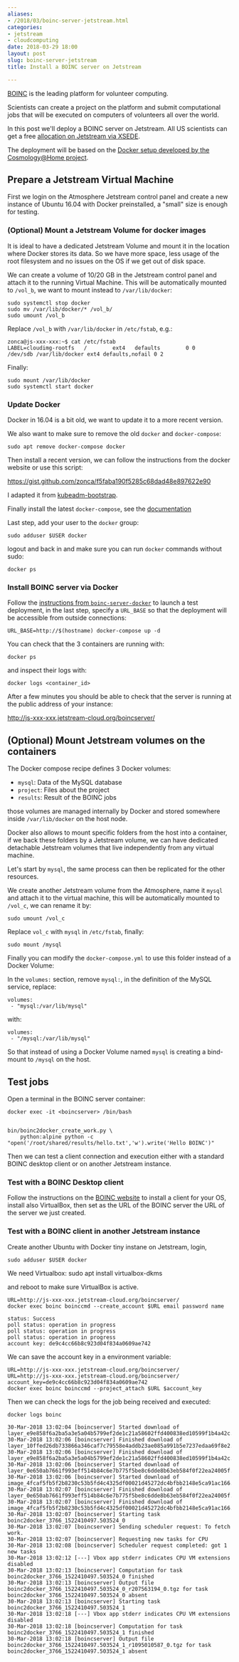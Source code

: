 ```yaml
---
aliases:
- /2018/03/boinc-server-jetstream.html
categories:
- jetstream
- cloudcomputing
date: 2018-03-29 18:00
layout: post
slug: boinc-server-jetstream
title: Install a BOINC server on Jetstream

---
```


[BOINC](https://boinc.berkeley.edu/) is the leading platform for volunteer computing.

Scientists can create a project on the platform and submit computational jobs that will
be executed on computers of volunteers all over the world.

In this post we'll deploy a BOINC server on Jetstream. All US scientists can get a free
[allocation on Jetstream via XSEDE](https://jetstream-cloud.org/allocations.php).

The deployment will be based on the [Docker setup developed by the Cosmology@Home project](https://github.com/marius311/boinc-server-docker).

## Prepare a Jetstream Virtual Machine

First we login on the Atmosphere Jetstream control panel and create a new instance
of Ubuntu 16.04 with Docker preinstalled, a "small" size is enough for testing.

### (Optional) Mount a Jetstream Volume for docker images

It is ideal to have a dedicated Jetstream Volume and mount it in the location where
Docker stores its data. So we have more space, less usage of the root filesystem
and no issues on the OS if we get out of disk space.

We can create a volume of 10/20 GB in the Jetstream control panel and attach it to
the running Virtual Machine. This will be automatically mounted to `/vol_b`, we
want to mount instead to `/var/lib/docker`:

    sudo systemctl stop docker
    sudo mv /var/lib/docker/* /vol_b/
    sudo umount /vol_b

Replace `/vol_b` with `/var/lib/docker` in `/etc/fstab`, e.g.:

```
zonca@js-xxx-xxx:~$ cat /etc/fstab
LABEL=cloudimg-rootfs   /        ext4   defaults        0 0
/dev/sdb /var/lib/docker ext4 defaults,nofail 0 2
```

Finally:

    sudo mount /var/lib/docker
    sudo systemctl start docker

### Update Docker

Docker in 16.04 is a bit old, we want to update it to a more recent version.

We also want to make sure to remove the old `docker` and `docker-compose`:

    sudo apt remove docker-compose docker

Then install a recent version,
we can follow the instructions from the docker website or use this script:

<https://gist.github.com/zonca/f5faba190f5285c68dad48e897622e90>

I adapted it from [kubeadm-bootstrap](https://github.com/data-8/kubeadm-bootstrap/blob/master/install-kubeadm.bash).

Finally install the latest `docker-compose`, see the [documentation](https://docs.docker.com/compose/install/#install-compose)

Last step, add your user to the `docker` group:

    sudo adduser $USER docker

logout and back in and make sure you can run `docker` commands without sudo:

    docker ps

### Install BOINC server via Docker

Follow the [instructions from `boinc-server-docker`](https://github.com/marius311/boinc-server-docker)
to launch a test deployment, in the last step, specify a `URL_BASE` so that
the deployment will be accessible from outside connections:

    URL_BASE=http://$(hostname) docker-compose up -d

You can check that the 3 containers are running with:

    docker ps

and inspect their logs with:

    docker logs <container_id>

After a few minutes you should be able to check that the server is running at the
public address of your instance:

<http://js-xxx-xxx.jetstream-cloud.org/boincserver/>

## (Optional) Mount Jetstream volumes on the containers

The Docker compose recipe defines 3 Docker volumes:

* `mysql`: Data of the MySQL database
* `project`: Files about the project
* `results`: Result of the BOINC jobs

those volumes are managed internally
by Docker and stored somewhere inside `/var/lib/docker` on the host node.


Docker also allows to mount specific folders from the host into a container,
if we back these folders by a Jetstream volume, we can have dedicated detachable Jetstream volumes
that live independently from any virtual machine.

Let's start by `mysql`, the same process can then be replicated for the other resources.

We create another Jetstream volume from the Atmosphere, name it `mysql` and attach it to the virtual machine,
this will be automatically mounted to `/vol_c`, we can rename it by:

    sudo umount /vol_c

Replace `vol_c` with `mysql` in `/etc/fstab`, finally:

    sudo mount /mysql

Finally you can modify the `docker-compose.yml` to use this folder instead of a Docker Volume:

In the `volumes:` section, remove `mysql:`, in the definition of the MySQL service,
replace:

    volumes:
     - "mysql:/var/lib/mysql"

with:

    volumes:
     - "/mysql:/var/lib/mysql"

So that instead of using a Docker Volume named `mysql` is creating a bind-mount to `/mysql` on the host.

## Test jobs

Open a terminal in the BOINC server container:

    docker exec -it <boincserver> /bin/bash


    bin/boinc2docker_create_work.py \
        python:alpine python -c "open('/root/shared/results/hello.txt','w').write('Hello BOINC')"

Then we can test a client connection and execution either with a standard BOINC desktop client or on another Jetstream instance.

### Test with a BOINC Desktop client

Follow the instructions on the [BOINC website](https://boinc.berkeley.edu/) to install a client for your OS, install also VirtualBox, then set as the URL of the BOINC server the URL of the server we just created.

### Test with a BOINC client in another Jetstream instance

Create another Ubuntu with Docker tiny instane on Jetstream, login,

    sudo adduser $USER docker

We need Virtualbox:
sudo apt install virtualbox-dkms

and reboot to make sure VirtualBox is active.

    URL=http://js-xxx-xxx.jetstream-cloud.org/boincserver/
    docker exec boinc boinccmd --create_account $URL email password name

    status: Success
    poll status: operation in progress
    poll status: operation in progress
    poll status: operation in progress
    account key: de9c4cc66b8c923d04f834a0609ae742

We can save the account key in a environment variable:

    URL=http://js-xxx-xxx.jetstream-cloud.org/boincserver/
    URL=http://js-xxx-xxx.jetstream-cloud.org/boincserver/
    account_key=de9c4cc66b8c923d04f834a0609ae742
    docker exec boinc boinccmd --project_attach $URL $account_key

Then we can check the logs for the job being received and executed:

    docker logs boinc

```
30-Mar-2018 13:02:04 [boincserver] Started download of layer_e9e858f6a2ba5a3e5a04b5799ef2de1c21a58602ffd400838ed10599f1b4a42c.tar.manual.gz
30-Mar-2018 13:02:06 [boincserver] Finished download of layer_10ffed26db733866a346caf7c79558e4addb23ae085a991b5e7237edaa69f8e2.tar.manual.gz
30-Mar-2018 13:02:06 [boincserver] Finished download of layer_e9e858f6a2ba5a3e5a04b5799ef2de1c21a58602ffd400838ed10599f1b4a42c.tar.manual.gz
30-Mar-2018 13:02:06 [boincserver] Started download of layer_0e650ab7661f993eff514b84c6e7b775f5be8c6dde8b63eb584f0f22ea24005f.tar.manual.gz
30-Mar-2018 13:02:06 [boincserver] Started download of image_4fcaf5fb5f2b8230c53b5fd4c4325df00021d45272dc4bfbb2148e5ca91ac166.tar.manual.gz
30-Mar-2018 13:02:07 [boincserver] Finished download of layer_0e650ab7661f993eff514b84c6e7b775f5be8c6dde8b63eb584f0f22ea24005f.tar.manual.gz
30-Mar-2018 13:02:07 [boincserver] Finished download of image_4fcaf5fb5f2b8230c53b5fd4c4325df00021d45272dc4bfbb2148e5ca91ac166.tar.manual.gz
30-Mar-2018 13:02:07 [boincserver] Starting task boinc2docker_3766_1522410497.503524_0
30-Mar-2018 13:02:07 [boincserver] Sending scheduler request: To fetch work.
30-Mar-2018 13:02:07 [boincserver] Requesting new tasks for CPU
30-Mar-2018 13:02:08 [boincserver] Scheduler request completed: got 1 new tasks
30-Mar-2018 13:02:12 [---] Vbox app stderr indicates CPU VM extensions disabled
30-Mar-2018 13:02:13 [boincserver] Computation for task boinc2docker_3766_1522410497.503524_0 finished
30-Mar-2018 13:02:13 [boincserver] Output file boinc2docker_3766_1522410497.503524_0_r207563194_0.tgz for task boinc2docker_3766_1522410497.503524_0 absent
30-Mar-2018 13:02:13 [boincserver] Starting task boinc2docker_3766_1522410497.503524_1
30-Mar-2018 13:02:18 [---] Vbox app stderr indicates CPU VM extensions disabled
30-Mar-2018 13:02:18 [boincserver] Computation for task boinc2docker_3766_1522410497.503524_1 finished
30-Mar-2018 13:02:18 [boincserver] Output file boinc2docker_3766_1522410497.503524_1_r1095010587_0.tgz for task boinc2docker_3766_1522410497.503524_1 absent
```
